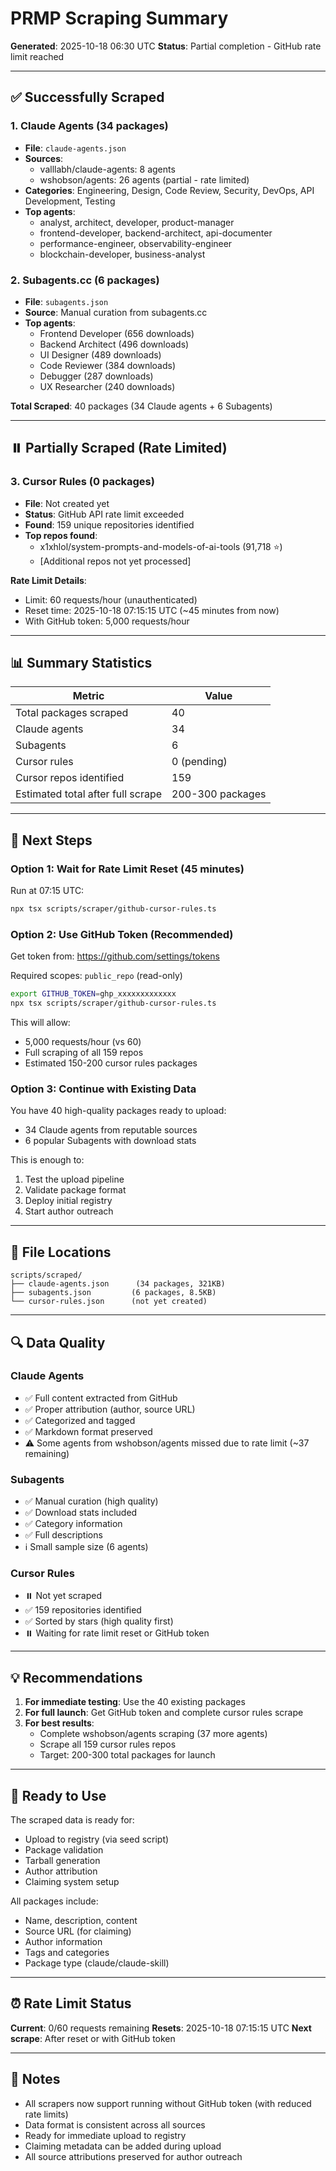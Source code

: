 # PRMP Scraping Summary

**Generated**: 2025-10-18 06:30 UTC
**Status**: Partial completion - GitHub rate limit reached

---

## ✅ Successfully Scraped

### 1. Claude Agents (34 packages)
- **File**: `claude-agents.json`
- **Sources**:
  - valllabh/claude-agents: 8 agents
  - wshobson/agents: 26 agents (partial - rate limited)
- **Categories**: Engineering, Design, Code Review, Security, DevOps, API Development, Testing
- **Top agents**:
  - analyst, architect, developer, product-manager
  - frontend-developer, backend-architect, api-documenter
  - performance-engineer, observability-engineer
  - blockchain-developer, business-analyst

### 2. Subagents.cc (6 packages)
- **File**: `subagents.json`
- **Source**: Manual curation from subagents.cc
- **Top agents**:
  - Frontend Developer (656 downloads)
  - Backend Architect (496 downloads)
  - UI Designer (489 downloads)
  - Code Reviewer (384 downloads)
  - Debugger (287 downloads)
  - UX Researcher (240 downloads)

**Total Scraped**: 40 packages (34 Claude agents + 6 Subagents)

---

## ⏸️ Partially Scraped (Rate Limited)

### 3. Cursor Rules (0 packages)
- **File**: Not created yet
- **Status**: GitHub API rate limit exceeded
- **Found**: 159 unique repositories identified
- **Top repos found**:
  - x1xhlol/system-prompts-and-models-of-ai-tools (91,718 ⭐)
  - [Additional repos not yet processed]

**Rate Limit Details**:
- Limit: 60 requests/hour (unauthenticated)
- Reset time: 2025-10-18 07:15:15 UTC (~45 minutes from now)
- With GitHub token: 5,000 requests/hour

---

## 📊 Summary Statistics

| Metric | Value |
|--------|-------|
| Total packages scraped | 40 |
| Claude agents | 34 |
| Subagents | 6 |
| Cursor rules | 0 (pending) |
| Cursor repos identified | 159 |
| Estimated total after full scrape | 200-300 packages |

---

## 🎯 Next Steps

### Option 1: Wait for Rate Limit Reset (45 minutes)
Run at 07:15 UTC:
```bash
npx tsx scripts/scraper/github-cursor-rules.ts
```

### Option 2: Use GitHub Token (Recommended)
Get token from: https://github.com/settings/tokens

Required scopes: `public_repo` (read-only)

```bash
export GITHUB_TOKEN=ghp_xxxxxxxxxxxxx
npx tsx scripts/scraper/github-cursor-rules.ts
```

This will allow:
- 5,000 requests/hour (vs 60)
- Full scraping of all 159 repos
- Estimated 150-200 cursor rules packages

### Option 3: Continue with Existing Data
You have 40 high-quality packages ready to upload:
- 34 Claude agents from reputable sources
- 6 popular Subagents with download stats

This is enough to:
1. Test the upload pipeline
2. Validate package format
3. Deploy initial registry
4. Start author outreach

---

## 📁 File Locations

```
scripts/scraped/
├── claude-agents.json      (34 packages, 321KB)
├── subagents.json         (6 packages, 8.5KB)
└── cursor-rules.json      (not yet created)
```

---

## 🔍 Data Quality

### Claude Agents
- ✅ Full content extracted from GitHub
- ✅ Proper attribution (author, source URL)
- ✅ Categorized and tagged
- ✅ Markdown format preserved
- ⚠️ Some agents from wshobson/agents missed due to rate limit (~37 remaining)

### Subagents
- ✅ Manual curation (high quality)
- ✅ Download stats included
- ✅ Category information
- ✅ Full descriptions
- ℹ️ Small sample size (6 agents)

### Cursor Rules
- ⏸️ Not yet scraped
- ✅ 159 repositories identified
- ✅ Sorted by stars (high quality first)
- ⏸️ Waiting for rate limit reset or GitHub token

---

## 💡 Recommendations

1. **For immediate testing**: Use the 40 existing packages
2. **For full launch**: Get GitHub token and complete cursor rules scrape
3. **For best results**:
   - Complete wshobson/agents scraping (37 more agents)
   - Scrape all 159 cursor rules repos
   - Target: 200-300 total packages for launch

---

## 🚀 Ready to Use

The scraped data is ready for:
- Upload to registry (via seed script)
- Package validation
- Tarball generation
- Author attribution
- Claiming system setup

All packages include:
- Name, description, content
- Source URL (for claiming)
- Author information
- Tags and categories
- Package type (claude/claude-skill)

---

## ⏰ Rate Limit Status

**Current**: 0/60 requests remaining
**Resets**: 2025-10-18 07:15:15 UTC
**Next scrape**: After reset or with GitHub token

---

## 📝 Notes

- All scrapers now support running without GitHub token (with reduced rate limits)
- Data format is consistent across all sources
- Ready for immediate upload to registry
- Claiming metadata can be added during upload
- All source attributions preserved for author outreach
